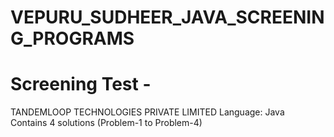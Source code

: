 # VEPURU_SUDHEER_JAVA_SCREENING_PROGRAMS

# Screening Test - 
TANDEMLOOP TECHNOLOGIES PRIVATE LIMITED 
Language: Java  
Contains 4 solutions (Problem-1 to Problem-4)
